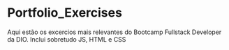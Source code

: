 # Portfolio_Exercises

Aqui estão os excercios mais relevantes do Bootcamp Fullstack Developer da DIO.
Inclui sobretudo JS, HTML e CSS
